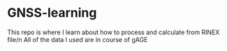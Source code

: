 # GNSS-learning

This repo is where I learn about how to process and calculate from RINEX file/n
All of the data I used are in course of gAGE  
